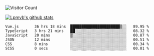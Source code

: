 ![Visitor Count](https://profile-counter.glitch.me/Lpmvb/count.svg)

[![Lpmvb's github stats](https://github-readme-stats.vercel.app/api?username=lpmvb&show_icons=true&title_color=fff&icon_color=79ff97&text_color=9f9f9f&bg_color=151515)](https://github.com/anuraghazra/github-readme-stats)

<!--
Here are some ideas to get you started:

- 🔭 I’m currently working on ...
- 🌱 I’m currently learning ...
- 👯 I’m looking to collaborate on ...
- 🤔 I’m looking for help with ...
- 💬 Ask me about ...
- 📫 How to reach me: ...
- 😄 Pronouns: ...
- ⚡ Fun fact: ...
-->

<!--START_SECTION:waka-->

```text
Vue.js       36 hrs 18 mins  ██████████████████████▒░░   89.95 %
TypeScript   3 hrs 21 mins   ██░░░░░░░░░░░░░░░░░░░░░░░   08.32 %
JavaScript   20 mins         ▒░░░░░░░░░░░░░░░░░░░░░░░░   00.87 %
JSON         12 mins         ░░░░░░░░░░░░░░░░░░░░░░░░░   00.51 %
CSS          8 mins          ░░░░░░░░░░░░░░░░░░░░░░░░░   00.34 %
SCSS         0 secs          ░░░░░░░░░░░░░░░░░░░░░░░░░   00.01 %
```

<!--END_SECTION:waka-->
